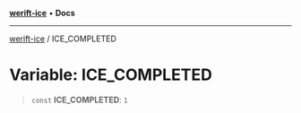 [**werift-ice**](../README.md) • **Docs**

***

[werift-ice](../globals.md) / ICE\_COMPLETED

# Variable: ICE\_COMPLETED

> `const` **ICE\_COMPLETED**: `1`
